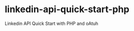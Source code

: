 linkedin-api-quick-start-php
============================

Linkedin API Quick Start with PHP and oAtuh
